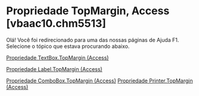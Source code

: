 
# Propriedade TopMargin, Access [vbaac10.chm5513]

Olá! Você foi redirecionado para uma das nossas páginas de Ajuda F1. Selecione o tópico que estava procurando abaixo.

[Propriedade TextBox.TopMargin (Access)](http://msdn.microsoft.com/library/cd56b2b2-8bb5-b3cf-bacf-13d311e5479b%28Office.15%29.aspx)

[Propriedade Label.TopMargin (Access)](http://msdn.microsoft.com/library/95432167-4b75-ba84-a75d-57ad3cab35b9%28Office.15%29.aspx)

[Propriedade ComboBox.TopMargin (Access)](http://msdn.microsoft.com/library/fe3a17d8-c345-6dc6-5b26-5fc6f06632ac%28Office.15%29.aspx)
[Propriedade Printer.TopMargin (Access)](http://msdn.microsoft.com/library/e0dcc6bf-14eb-17b0-df5e-c3de101b8fb7%28Office.15%29.aspx)
